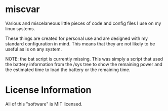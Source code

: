 miscvar
=======

Various and miscelaneous little pieces of code and config files I use on my linux systems.

These things are created for personal use and are designed with my standard configuration in mind.
This means that they are not likely to be useful as is on any system.

NOTE: the bat script is currently missing. This was simply a script that used
the battery information from the /sys tree to show the remaining power and
the estimated time to load the battery or the remaining time.

License Information
===================
All of this "software" is MIT licensed.

